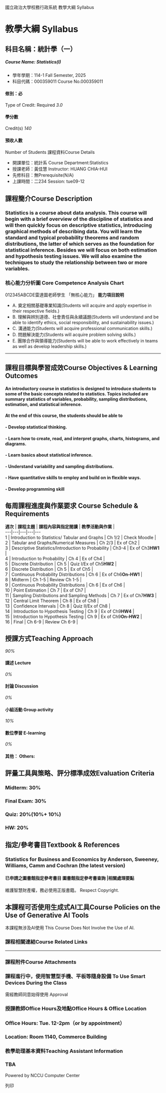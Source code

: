 國立政治大學校務行政系統 教學大綱 Syllabus
# 教學大綱 Syllabus
##  科目名稱：統計學（一）
#####  Course Name: Statistics(I)
  * 學年學期：114-1 Fall Semester, 2025 
  * 科目代碼：000359011 Course No.000359011


#### 修別：必
Type of Credit: Required 
_3.0_
#### 學分數
Credit(s)
_140_
#### 預收人數
Number of Students
課程資料Course Details
  * 開課單位：統計系 Course Department:Statistics 
  * 授課老師：黃佳慧 Instructor: HUANG CHIA-HUI 
  * 先修科目：無Prerequisite(N/A)
  * 上課時間：二234 Session: tue09-12


##  課程簡介Course Description
### Statistics is a course about data analysis. This course will begin with a brief overview of the discipline of statistics and will then quickly focus on descriptive statistics, introducing graphical methods of describing data. You will learn the standard and typical probability theorems and random distributions, the latter of which serves as the foundation for statistical inference. Besides we will focus on both estimation and hypothesis testing issues. We will also examine the techniques to study the relationship between two or more variables.
###  核心能力分析圖 Core Competence Analysis Chart
012345ABCDE雷達圖老師學生
「無核心能力」 
**能力項目說明**
  * A. 奠定相關基礎專業知識(Students will acquire and apply expertise in their respective fields.)
  * B. 理解與辨別道德、社會責任與永續議題(Students will understand and be able to identify ethics, social responsibility, and sustainability issues.)
  * C. 溝通能力(Students will acquire professional communication skills.)
  * D. 問題解決能力(Students will acquire problem solving skills.)
  * E. 團隊合作與領導能力(Students will be able to work effectively in teams as well as develop leadership skills.)


* * *
##  課程目標與學習成效Course Objectives & Learning Outcomes 
#### An introductory course in statistics is designed to introduce students to some of the basic concepts related to statistics. Topics included are summary statistics of variables, probability, sampling distributions, estimation, and statistical inference.
#### At the end of this course, the students should be able to
#### - Develop statistical thinking.
#### - Learn how to create, read, and interpret graphs, charts, histograms, and diagrams.
#### - Learn basics about statistical inference.
#### - Understand variability and sampling distributions.
#### - Have quantitative skills to employ and build on in flexible ways.
#### - Develop programming skill
##  每周課程進度與作業要求 Course Schedule & Requirements
**週次** |  **課程主題** |  **課程內容與指定閱讀** |  **教學活動與作業** |   
---|---|---|---|---  
1 |  Introduction to Statistics/  Tabular and Graphs |  Ch 1/2 |  Check Moodle |   
2 |  Tabular and Graphs/Numerical Measures |  Ch 2/3 |  Ex of Ch2 |   
3 |  Descriptive Statistics/Introduction to Probability  |  Ch3-4 |  Ex of Ch3**HW1** |   
4 |  Introduction to Probability  |  Ch 4 |  Ex of Ch4 |   
5 |  Discrete Distribution |  Ch 5 |  Quiz I/Ex of Ch5**HW2** |   
6 |  Discrete Distribution |  Ch 5 |  Ex of Ch5 |   
7 |  Continuous Probability Distributions  |  Ch 6 |  Ex of Ch6**On-HW1** |   
8 |  Midterm  |  Ch 1-5 |  Review Ch 1-5 |   
9 |  Continuous Probability Distributions |  Ch 6 |  Ex of Ch6 |   
10 |  Point Estimation |  Ch 7 |  Ex of Ch7 |   
11 |  Sampling Distributions and Sampling Methods |  Ch 7 |  Ex of Ch7**HW3** |   
12 |  Central Limit Theorem |  Ch 8 |  Ex of Ch8 |   
13 |  Confidence Intervals |  Ch 8 |  Quiz II/Ex of Ch8 |   
14 |  Introduction to Hypothesis Testing |  Ch 9 |  Ex of Ch9**HW4** |   
15 |  Introduction to Hypothesis Testing |  Ch 9 |  Ex of Ch9**On-HW2** |   
16 |  Final |  Ch 6-9 |  Review Ch 6-9 |   
##  授課方式Teaching Approach
_90%_
####  講述 Lecture
_0%_
####  討論 Discussion
_0%_
####  小組活動 Group activity
_10%_
####  數位學習 E-learning
_0%_
####  其他： Others:
##  評量工具與策略、評分標準成效Evaluation Criteria
### Midterm: 30% 
### Final Exam: 30% 
### Quiz: 20%(10%+ 10%)
### HW: 20%
##  指定/參考書目Textbook & References
### Statistics for Business and Economics by Anderson, Sweeney, Williams, Camm and Cochran (the latest version)
####  已申請之圖書館指定參考書目  圖書館指定參考書查詢 |相關處理要點
維護智慧財產權，務必使用正版書籍。 Respect Copyright.
##  本課程可否使用生成式AI工具Course Policies on the Use of Generative AI Tools
本課程無涉及AI使用 This Course Does Not Involve the Use of AI.
###  課程相關連結Course Related Links
* * *
###  課程附件Course Attachments
###  課程進行中，使用智慧型手機、平板等隨身設備 To Use Smart Devices During the Class
需經教師同意始得使用  Approval
###  授課教師Office Hours及地點Office Hours & Office Location
### Office Hours: Tue. 12-2pm（or by appointment）
### Location: Room 1140, Commerce Building
###  教學助理基本資料Teaching Assistant Information
### TBA
Powered by NCCU Computer Center
  
列印
